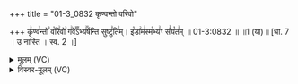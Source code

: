 +++
title = "01-3_0832 कृण्वन्तो वरिवो"

+++
कृ꣣ण्व꣢न्तो꣣ व꣡रि꣢वो꣣ ग꣢वे꣣꣬ऽभ्य꣢꣯र्षन्ति सुष्टु꣣ति꣢म्। इ꣡डा꣢म꣣स्म꣡भ्य꣢ꣳ सं꣣य꣡त꣢म् ॥ 01-3:0832 ॥ ॥1 (या)॥ [धा. 7 । उ नास्ति । स्व. 2 ।]

<details><summary>मूलम् (VC)</summary>

कृ꣣ण्व꣢न्तो꣣ व꣡रि꣢वो꣣ ग꣢वे꣣꣬ऽभ्य꣢꣯र्षन्ति सुष्टु꣣ति꣢म् । इ꣡डा꣢म꣣स्म꣡भ्य꣢ꣳ सं꣣य꣡त꣢म् ॥८३२॥
</details>

<details><summary>विस्वर-मूलम् (VC)</summary>

कृण्वन्तो वरिवो गवेऽभ्यर्षन्ति सुष्टुतिम् । इडामस्मभ्यꣳ संयतम् ॥८३२॥
</details>